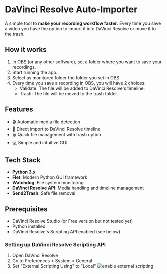 # DaVinci Resolve Auto-Importer

A simple tool to **make your recording workflow faster**.
Every time you save a video you have the option to import it into DaVinci Resolve or move it to the trash.

## How it works
1. In OBS (or any other software), set a folder where you want to save your recordings.
2. Start running the app.
3. Select as monitored folder the folder you set in OBS.
4. Every time you save a recording in OBS, you will have 2 choices:
    - Validate: The file will be added to DaVinci Resolve's timeline.
    - Trash: The file will be moved to the trash folder.

## Features

- 🎬 Automatic media file detection
- 🎯 Direct import to DaVinci Resolve timeline
- 🗑️ Quick file management with trash option
- 💻 Simple and intuitive GUI

## Tech Stack

- **Python 3.x**
- **Flet**: Modern Python GUI framework
- **Watchdog**: File system monitoring
- **DaVinci Resolve API**: Media handling and timeline management
- **Send2Trash**: Safe file removal

## Prerequisites

- DaVinci Resolve Studio (or Free version but not tested yet)
- Python installed
- DaVinci Resolve's Scripting API enabled (see below)

### Setting up DaVinci Resolve Scripting API

1. Open DaVinci Resolve
2. Go to Preferences > System > General
3. Set "External Scripting Using" to "Local"
![enable external scripting](https://i.imgur.com/pKpIg0v.png)
